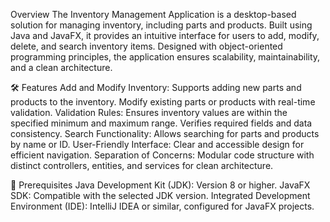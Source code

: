 Overview
The Inventory Management Application is a desktop-based solution for managing inventory, 
including parts and products. Built using Java and JavaFX, it provides an intuitive 
interface for users to add, modify, delete, and search inventory items. Designed with 
object-oriented programming principles, the application ensures scalability, 
maintainability, and a clean architecture.

🛠️ Features
Add and Modify Inventory:
Supports adding new parts and products to the inventory.
Modify existing parts or products with real-time validation.
Validation Rules:
Ensures inventory values are within the specified minimum and maximum range.
Verifies required fields and data consistency.
Search Functionality:
Allows searching for parts and products by name or ID.
User-Friendly Interface:
Clear and accessible design for efficient navigation.
Separation of Concerns:
Modular code structure with distinct controllers, entities, and services for clean architecture.

🚀 Prerequisites
Java Development Kit (JDK): Version 8 or higher.
JavaFX SDK: Compatible with the selected JDK version.
Integrated Development Environment (IDE): IntelliJ IDEA or similar, configured for JavaFX projects.
